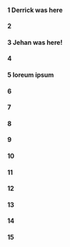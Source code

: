 #### 1 Derrick was here
#### 2
#### 3 Jehan was here!
#### 4
#### 5 loreum ipsum 
#### 6
#### 7
#### 8
#### 9
#### 10
#### 11
#### 12
#### 13
#### 14
#### 15
